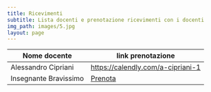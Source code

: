 ```yaml
---
title: Ricevimenti
subtitle: Lista docenti e prenotazione ricevimenti con i docenti
img_path: images/5.jpg
layout: page
---
```


| Nome docente      | link prenotazione|
| ----------- | ----------- |
| Alessandro Cipriani      | https://calendly.com/a-cipriani-1      |
| Insegnante Bravissimo   | [Prenota](https://calendly.com/insegnante) |